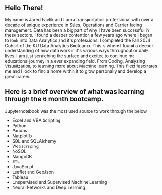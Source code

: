 ## Hello There!

My name is Jared Pavlik and I am a transportation professional with over a decade of unique experience in Sales, Operations and Carrier facing management. Data has been a big part of why I have been successful in these sectors. I found a deeper contention a few years ago where I began to look into Data Analytics and it's professions. I completed the Fall 2024 Cohort of the KU Data Analytics Bootcamp. This is where I found a deeper understanding of how data work in it's various ways throughout or daily lives. I am just scratching the surface and excited to continue me educational journey in a ever expanding field. From Coding, Analyzing Visualization, to learning more about Machine learning. This Field fascinates me and I look to find a home within it to grow personally and develop a great career.

## Here is a brief overview of what was learning through the 6 month bootcamp.
Jupyternotebook was the most used source to work through the below.

* Excel and VBA Scripting
* Python
* Pandas
* Matplotlib
* SQL and SQLAlchemy
* Webscraping
* NoSQL
* MangoDB
* ETL
* JavaScript 
* Leaflet and GeoJson
* Tableau
* Unspervised and Supervised Machine Learning
* Neural Networks and Deep Learning




